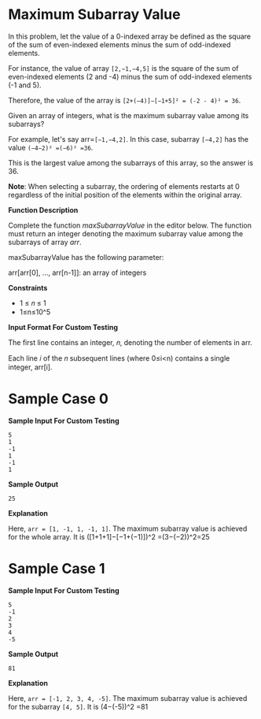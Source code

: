 ﻿# Maximum Subarray Value

In this problem, let the value of a 0-indexed array be defined as the square of the sum of even-indexed elements minus the sum of odd-indexed elements. 

For instance, the value of array 
`[2,−1,−4,5]` is the square of the sum of even-indexed elements (2 and -4) minus the sum of odd-indexed elements (-1 and 5). 

Therefore, the value of the array is `[2+(−4)]−[−1+5]² = (-2 - 4)² = 36`.

Given an array of integers, what is the maximum subarray value among its subarrays?

For example, let's say arr=`[−1,−4,2]`. In this case, subarray `[−4,2]` has the value 
`(−4−2)² =(−6)² =36`.

This is the largest value among the subarrays of this array, so the answer is 36.

**Note**: When selecting a subarray, the ordering of elements restarts at 0 regardless of the initial position of the elements within the original array.

**Function Description**

Complete the function *maxSubarrayValue* in the editor below. The function must return an integer denoting the maximum subarray value among the subarrays of array *arr*.

maxSubarrayValue has the following parameter:

arr[arr[0], ..., arr[n-1]]: an array of integers

**Constraints**
- 1 ≤ 𝑛 ≤ 1
- 1≤n≤10^5
 
 **Input Format For Custom Testing**

The first line contains an integer, 𝑛, denoting the number of elements in arr.

Each line 𝑖 of the 𝑛 subsequent lines (where 0≤i<n) contains a single integer, arr[i].

# Sample Case 0

**Sample Input For Custom Testing**

```
5
1
-1
1
-1
1
```

**Sample Output**

`25`

**Explanation**

Here, `arr = [1, -1, 1, -1, 1]`. The maximum subarray value is achieved for the whole array. It is 
([1+1+1]−[−1+(−1)])^2 =(3−(−2))^2=25

# Sample Case 1

**Sample Input For Custom Testing**

```
5
-1
2
3
4
-5
```

**Sample Output**

`81`

**Explanation**

Here, `arr = [-1, 2, 3, 4, -5]`. The maximum subarray value is achieved for the subarray `[4, 5]`. 
It is (4−(-5))^2 =81

